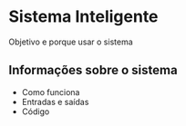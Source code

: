 # Sistema Inteligente
Objetivo e porque usar o sistema

## Informações sobre o sistema

* Como funciona
* Entradas e saídas
* Código




